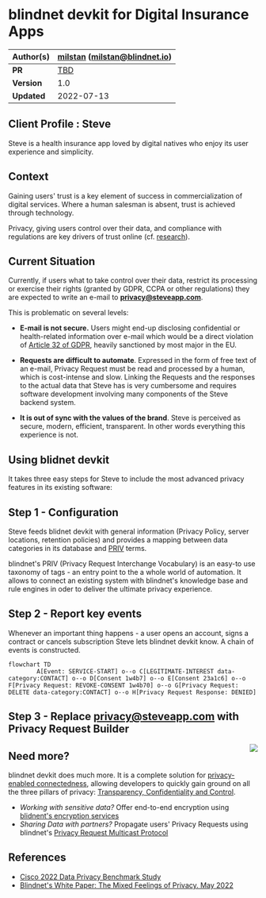 # blindnet devkit for Digital Insurance Apps

| **Author(s)** | [milstan](https://github.com/milstan) (milstan@blindnet.io)             |
| :------------ | :------------------------------------------------------------------------------------- |
| **PR**   | [TBD](TBD) |
| **Version**   | 1.0                                                                             |
| **Updated**   | 2022-07-13                                                                             |

## Client Profile : Steve

Steve is a health insurance app loved by digital natives who enjoy its user experience and simplicity.

## Context

Gaining users' trust is a key element of success in commercialization of digital services.
Where a human salesman is absent, trust is achieved through technology.

Privacy, giving users control over their data, and compliance with regulations are key drivers of trust online (cf. [research](#references)).

## Current Situation

Currently, if users what to take control over their data, restrict its processing or exercise their rights (granted by GDPR, CCPA or other regulations) they are expected to write an e-mail to **privacy@steveapp.com**.

This is problematic on several levels:
- **E-mail is not secure.**
Users might end-up disclosing confidential or health-related information over e-mail which would be a direct violation of [Article 32 of GDPR](https://gdpr-info.eu/art-32-gdpr/), heavily sanctioned by most major in the EU.

- **Requests are difficult to automate**.
Expressed in the form of free text of an e-mail, Privacy Request must be read and processed by a human, which is cost-intense and slow.
Linking the Requests and the responses to the actual data that Steve has is very cumbersome and requires software development involving many components of the Steve backend system.

- **It is out of sync with the values of the brand**.
Steve is perceived as secure, modern, efficient, transparent. In other words everything this experience is not.

## Using blidnet devkit

It takes three easy steps for Steve to include the most advanced privacy features in its existing software:

## Step 1 - Configuration

Steve feeds blidnet devkit with general information (Privacy Policy, server locations, retention policies) and provides a mapping between data categories in its database and [PRIV](https://github.com/blindnet-io/product-management/blob/main/refs/schemas/priv/RFC-PRIV.md) terms.

blindnet's PRIV (Privacy Request Interchange Vocabulary) is an easy-to use taxonomy of tags - an entry point to the a whole world of automation. It allows to connect an existing system with blindnet's knowledge base and rule engines in oder to deliver the ultimate privacy experience.

## Step 2 - Report key events

Whenever an important thing happens - a user opens an account, signs a contract or cancels subscription Steve lets blindnet devkit know. A chain of events is constructed.

```mermaid
flowchart TD
        A[Event: SERVICE-START] o--o C[LEGITIMATE-INTEREST data-category:CONTACT] o--o D[Consent 1w4b7] o--o E[Consent 23a1c6] o--o F[Privacy Request: REVOKE-CONSENT 1w4b70] o--o G[Privacy Request: DELETE data-category:CONTACT] o--o H[Privacy Request Response: DENIED]

```

## Step 3 - Replace **privacy@steveapp.com** with Privacy Request Builder
<img style="float: right;" src="./img/prbuilder.md">


## Need more?

blindnet devkit does much more. It is a complete solution for [privacy-enabled connectedness](https://github.com/blindnet-io/product-management/blob/main/refs/notion-of-privacy/notion-of-privacy.md), allowing developers to quickly gain ground on all the three pillars of privacy: [Transparency, Confidentiality and Control](https://github.com/blindnet-io/product-management/blob/main/refs/notion-of-privacy/principles/RFC-SPEP.md).

- *Working with sensitive data?* Offer end-to-end encryption using [blidnent's encryption services](https://github.com/blindnet-io/api-scala)
- *Sharing Data with partners?* Propagate users' Privacy Requests using blindnet's [Privacy Request Multicast Protocol](https://github.com/blindnet-io/product-management/blob/b7d2bd0aab509a5d83ed42822b0ba19e27bef905/refs/schemas/protocols/RFC-PRMP.md)

## References

- [Cisco 2022 Data Privacy Benchmark Study](https://www.cisco.com/c/en/us/about/trust-center/data-privacy-benchmark-study.html)
- [Blindnet's White Paper: The Mixed Feelings of Privacy. May 2022](../research/White-Paper-May-2022.pdf)
